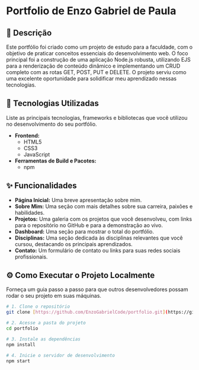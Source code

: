 # Portfolio de Enzo Gabriel de Paula

## 📖 Descrição

Este portfólio foi criado como um projeto de estudo para a faculdade, com o objetivo de praticar conceitos essenciais do desenvolvimento web. O foco principal foi a construção de uma aplicação Node.js robusta, utilizando EJS para a renderização de conteúdo dinâmico e implementando um CRUD completo com as rotas GET, POST, PUT e DELETE. O projeto serviu como uma excelente oportunidade para solidificar meu aprendizado nessas tecnologias.

## 🚀 Tecnologias Utilizadas

Liste as principais tecnologias, frameworks e bibliotecas que você utilizou no desenvolvimento do seu portfólio.

* **Frontend:**
    * HTML5
    * CSS3
    * JavaScript
* **Ferramentas de Build e Pacotes:**
    * npm

## ✨ Funcionalidades

* **Página Inicial:** Uma breve apresentação sobre mim.
* **Sobre Mim:** Uma seção com mais detalhes sobre sua carreira, paixões e habilidades.
* **Projetos:** Uma galeria com os projetos que você desenvolveu, com links para o repositório no GitHub e para a demonstração ao vivo.
* **Dashboard:** Uma seção para mostrar o total do portfólio.
* **Disciplinas:** Uma seção dedicada às disciplinas relevantes que você cursou, destacando os principais aprendizados.
* **Contato:** Um formulário de contato ou links para suas redes sociais profissionais.

## ⚙️ Como Executar o Projeto Localmente

Forneça um guia passo a passo para que outros desenvolvedores possam rodar o seu projeto em suas máquinas.

```bash
# 1. Clone o repositório
git clone [https://github.com/EnzoGabrielCode/portfolio.git](https://github.com/EnzoGabrielCode/portfolio.git)

# 2. Acesse a pasta do projeto
cd portfolio

# 3. Instale as dependências
npm install

# 4. Inicie o servidor de desenvolvimento
npm start